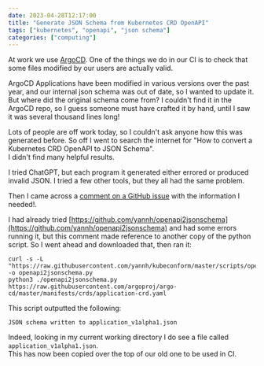 ```yaml
---
date: 2023-04-28T12:17:00
title: "Generate JSON Schema from Kubernetes CRD OpenAPI"
tags: ["kubernetes", "openapi", "json schema"]
categories: ["computing"]
---
```


At work we use [ArgoCD](https://argoproj.github.io/cd/).  One of the things we do in our CI is to check that some files modified by our users are actually valid.

ArgoCD Applications have been modified in various versions over the past year, and our internal json schema was out of date, so I wanted to update it.  
But where did the original schema come from?  I couldn't find it in the ArgoCD repo, so I guess someone must have crafted it by hand, until I saw it was several thousand lines long!

Lots of people are off work today, so I couldn't ask anyone how this was generated before.  So off I went to search the internet for "How to convert a Kubernetes CRD OpenAPI to JSON Schema".  
I didn't find many helpful results.

I tried ChatGPT, but each program it generated either errored or produced invalid JSON.  I tried a few other tools, but they all had the same problem.

Then I came across a [comment on a GitHub issue](https://github.com/yannh/kubeconform/issues/51#issuecomment-880223640) with the information I needed!.

I had already tried [https://github.com/yannh/openapi2jsonschema](https://github.com/yannh/openapi2jsonschema) and had some errors running it, but this comment made reference to another copy of the python script.  So I went ahead and downloaded that, then ran it:

```shell
curl -s -L "https://raw.githubusercontent.com/yannh/kubeconform/master/scripts/openapi2jsonschema.py" -o openapi2jsonschema.py
python3 ./openapi2jsonschema.py https://raw.githubusercontent.com/argoproj/argo-cd/master/manifests/crds/application-crd.yaml
```

This script outputted the following:

```
JSON schema written to application_v1alpha1.json
```

Indeed, looking in my current working directory I do see a file called `application_v1alpha1.json`.  
This has now been copied over the top of our old one to be used in CI.
